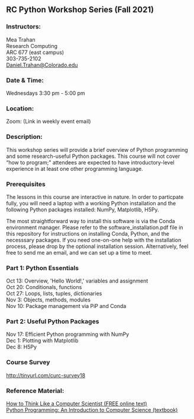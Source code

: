 ## RC Python Workshop Series (Fall 2021)

### Instructors:

Mea Trahan  
Research Computing  
ARC 677  (east campus)  
303-735-2102    
Daniel.Trahan@Colorado.edu

### Date & Time:
Wednesdays 3:30 pm - 5:00 pm

### Location:
Zoom: (Link in weekly event email)

### Description:  
This workshop series will provide a brief overview of Python programming and some research-useful Python packages. This course will not cover “how to program;" attendees are expected to have introductory-level experience in at least one other programming language. 

### Prerequisites
The lessons in this course are interactive in nature.  In order to particpate fully, you will need a laptop with a working Python installation and the following Python packages installed:  NumPy, Matplotlib, H5Py.

The most straightforward way to install this software is via the Conda environment manager.  Please refer to the software_installation.pdf file in this repository for instructions on installing Conda, Python, and the necesssary packages.  If you need one-on-one help with the installation process, please drop by the optional installation session.  Alternatively, feel free to send me an email, and we can set up a time to meet.

### Part 1:  Python Essentials
Oct 13: Overview, 'Hello World!,' variables and assignment  
Oct 20: Conditionals, functions  
Oct 27: Loops, lists, tuples, dictionaries  
Nov 3: Objects, methods, modules  
Nov 10: Package management via PiP and Conda

### Part 2:  Useful Python Packages 
Nov 17: Efficient Python programming with NumPy   
Dec 1: Plotting with Matplotlib    
Dec 8: H5Py  

### Course Survey
http://tinyurl.com/curc-survey18 

### Reference Material:  
[How to Think Like a Computer Scientist (FREE online text)](http://openbookproject.net/thinkcs/python/english3e/)  
[Python Programming: An Introduction to Computer Science (textbook)](http://mcsp.wartburg.edu/zelle/python/)



